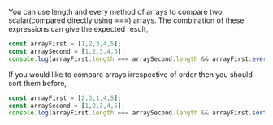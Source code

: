 
  You can use length and every method of arrays to compare two scalar(compared directly using ===) arrays. The combination of these expressions can give the expected result,

  ```javascript
  const arrayFirst = [1,2,3,4,5];
  const arraySecond = [1,2,3,4,5];
  console.log(arrayFirst.length === arraySecond.length && arrayFirst.every((value, index) => value === arraySecond[index])); // true
  ````

  If you would like to compare arrays irrespective of order then you should sort them before,

  ```javascript
  const arrayFirst = [2,3,1,4,5];
  const arraySecond = [1,2,3,4,5];
  console.log(arrayFirst.length === arraySecond.length && arrayFirst.sort().every((value, index) => value === arraySecond[index])); //true
  ````
